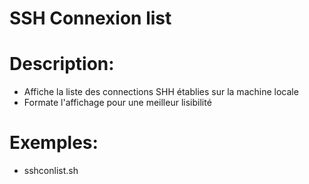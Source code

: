 # SSH Connexion list

# Description:
 - Affiche la liste des connections SHH établies sur la machine locale
 - Formate l'affichage pour une meilleur lisibilité
 
# Exemples:
 - sshconlist.sh
